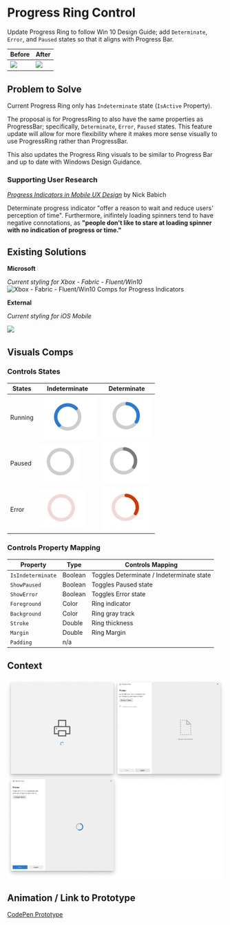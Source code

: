 <!-- Microsoft Xaml Controls Features Specification Template -->

<!-- Title / Name of Feature -->
# Progress Ring Control

<!-- Brief summary of feature proposal --> 
Update Progress Ring to follow Win 10 Design Guide; add `Determinate`, `Error`, and `Paused` states so that it aligns with Progress Bar.

<!-- If the feature proposal is an update, provide before / after images -->
**Before** | **After**
------------ | -------------
<img src="https://docs.microsoft.com/en-us/windows/uwp/design/controls-and-patterns/images/progressring_singlestate.png" width="200px"> | <img src="https://docs.microsoft.com/en-us/windows/communitytoolkit/resources/images/controls/radialprogressbar.png" width="200px">

<!-- Purpose of feature proposal or update -->
## Problem to Solve 
Current Progress Ring only has `Indeterminate` state  (`IsActive` Property). 

The proposal is for ProgressRing to also have the same properties as ProgressBar; specifically, `Determinate`, `Error`, `Paused` states. This feature update will allow for more flexibility where it makes more sense visually to use ProgressRing rather than ProgressBar. 

This also updates the Progress Ring visuals to be similar to Progress Bar and up to date with Windows Design Guidance.

<!-- Provide user research if applicable (is there a research study that indicates better UX with this proposed update?) -->
### Supporting User Research

[*Progress Indicators in Mobile UX Design*](https://uxplanet.org/progress-indicators-in-mobile-ux-design-a141e22f3ea0) by Nick Babich

Determinate progress indicator "offer a reason to wait and reduce users' perception of time". Furthermore, inifintely loading spinners tend to have negative connotations, as **"people don't like to stare at loading spinner with no indication of progress or time."** 

<!-- Provide competitive research if applicable (what are other teams' solutions, both within and outside of Microsoft? How can we leverage their existing solutions) -->
## Existing Solutions

**Microsoft**

_Current styling for Xbox - Fabric - Fluent/Win10_
![Xbox - Fabric - Fluent/Win10 Comps for Progress Indicators](https://user-images.githubusercontent.com/7389110/57580387-dba31c00-74a0-11e9-9c70-6f8cfa6a658e.png)

**External**

_Current styling for iOS Mobile_

<img src="https://miro.medium.com/max/1280/1*EttlyrQ2zrwq3hSjDxsuaA.png" width="600px">

<!-- Control Visuals for all states / properties -->
## Visuals Comps 

<!-- What visual states are required for this control and what does the visuals look like -->
### Controls States

States | Indeterminate | Determinate
------------ | ------------- | -------------
Running | ![Indeterminate-Running](https://github.com/karenbtlai/xaml-design-md/blob/master/indeterminate-running.png?raw=true) | ![Determinate-Running](https://github.com/karenbtlai/xaml-design-md/blob/master/determinate-running.png?raw=true)
Paused | ![Indeterminate-Paused](https://github.com/karenbtlai/xaml-design-md/blob/master/indeterminate-paused.png?raw=true) | ![Determinate-Paused](https://github.com/karenbtlai/xaml-design-md/blob/master/determinate-paused.png?raw=true)
Error | ![Indeterminate-Error](https://github.com/karenbtlai/xaml-design-md/blob/master/indeterminate-error.png?raw=true) | ![Determinate-Error](https://github.com/karenbtlai/xaml-design-md/blob/master/determinate-error.png?raw=true)

<!-- What properties are editable in the XAML for the end users, and what does it map to -->
### Controls Property Mapping

Property | Type | Controls Mapping
------------ | ------------- | -------------
`IsIndeterminate` | Boolean | Toggles Determinate / Indeterminate state
`ShowPaused` | Boolean | Toggles Paused state
`ShowError` | Boolean | Toggles Error state
`Foreground` | Color | Ring indicator
`Background` | Color | Ring gray track
`Stroke` | Double | Ring thickness 
`Margin` | Double| Ring Margin
`Padding` | n/a | 

<!-- Context / Usage for the control -->
## Context
![Progress Ring Context](https://github.com/karenbtlai/xaml-design-md/blob/master/progressring-context.png?raw=true)

<!-- Animation or prototype to better demonstrate the control -->
## Animation / Link to Prototype
[CodePen Prototype](https://codepen.io/anon/pen/aQeVOm)
